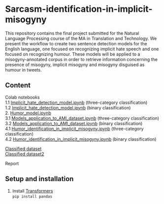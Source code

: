 # Sarcasm-identification-in-implicit-misogyny

This repository contains the final project submitted for the Natural Language Processing course of the MA in Translation and Technology. We present the workflow to create two sentence detection models for the English language, one focused on recognizing implicit hate speech and one focused on recognizing humour. These models will be applied to a misogyny-annotated corpus in order to retrieve information concerning the presence of misogyny, implicit misogyny and misogyny disguised as humour in tweets.

## Content
Colab notebooks <br/>
1.1 [Implicit_hate_detection_model.ipynb](https://github.com/iolef/Sarcasm-identification-in-implicit-misogyny/blob/main/1_1_Implicit_hate_detection_model.ipynb) (three-category classification) <br/>
1.2 [Implicit_hate_detection_model.ipynb](https://github.com/iolef/Sarcasm-identification-in-implicit-misogyny/blob/main/1_2_Implicit_hate_detection_model.ipynb) (binary classification) <br/>
2. [Humor_model.ipynb](https://github.com/iolef/Sarcasm-identification-in-implicit-misogyny/blob/main/3_1_Models_application_to_AMI_dataset.ipynb) <br/>
3.1 [Models_application_to_AMI_dataset.ipynb](https://github.com/iolef/Sarcasm-identification-in-implicit-misogyny/blob/main/3_1_Models_application_to_AMI_dataset.ipynb) (three-category classification) <br/>
3.2 [Models_application_to_AMI_dataset.ipynb](https://github.com/iolef/Sarcasm-identification-in-implicit-misogyny/blob/main/3_2_Models_application_to_AMI_dataset.ipynb) (binary classification) <br/>
4.1 [Humor_identification_in_implicit_misogyny.ipynb](https://github.com/iolef/Sarcasm-identification-in-implicit-misogyny/blob/main/4_1_Humour_identification_in_implicit_misogyny.ipynb) (three-category classification) <br/>
4.2 [Humor_identification_in_implicit_misogyny.ipynb](https://github.com/iolef/Sarcasm-identification-in-implicit-misogyny/blob/main/4_2_Humour_identification_in_implicit_misogyny.ipynb) (binary classification) <br/>

[Classified dataset](https://github.com/iolef/Sarcasm-identification-in-implicit-misogyny/blob/main/classified_dataset.tsv) <br/>
[Classified dataset2](https://github.com/iolef/Sarcasm-identification-in-implicit-misogyny/blob/main/classified_dataset2.tsv) <br/>

Report

## Setup and installation

1. Install [Transformers](https://github.com/huggingface/transformers) <br />
`pip install pandas` <br />
